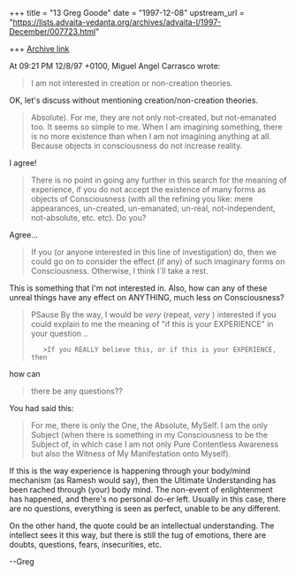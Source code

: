 +++
title = "13 Greg Goode"
date = "1997-12-08"
upstream_url = "https://lists.advaita-vedanta.org/archives/advaita-l/1997-December/007723.html"

+++
[Archive link](https://lists.advaita-vedanta.org/archives/advaita-l/1997-December/007723.html)

At 09:21 PM 12/8/97 +0100, Miguel Angel Carrasco wrote:
>I am not interested in creation or non-creation theories.

OK, let's discuss without mentioning creation/non-creation theories.

>Absolute). For me, they are not only not-created, but not-emanated too. It
>seems so simple to me. When I am imagining something, there is no more
>existence than when I am not imagining anything at all. Because objects in
>consciousness do not increase reality.

I agree!


>There is no point in going any further in this search for the meaning of
>experience, if you do not accept the existence of many forms as objects of
>Consciousness (with all the refining you like: mere appearances,
>un-created, un-emanated, un-real, not-independent, not-absolute, etc. etc).
>Do you?

Agree...

>If you (or anyone interested in this line of investigation) do, then we
>could go on to consider the effect (if any) of such imaginary forms on
>Consciousness. Otherwise, I think I´ll take a rest.

This is something that I'm not interested in.  Also, how can any of these
unreal things have any effect on ANYTHING, much less on Consciousness?

>PSause
>By the way, I would be _very_ (repeat, _very_ ) interested if you could
>explain to me the meaning of "if this is your EXPERIENCE"  in your question
>..
>
>        >If you REALLY believe this, or if this is your EXPERIENCE, then
how can
>there be any questions??

You had said this:

  >For me, there is only the One, the Absolute, MySelf. I am the only Subject
  >(when there is something in my Consciousness to be the Subject of, in which
  >case I am not only Pure Contentless Awareness but also the Witness of My
  >Manifestation onto Myself).

If this is the way experience is happening through your body/mind mechanism
(as Ramesh would say), then the Ultimate Understanding has been rached
through (your) body mind.  The non-event of enlightenment has happened, and
there's no personal do-er left.  Usually in this case, there are no
questions, everything is seen as perfect, unable to be any different.

On the other hand, the quote could be an intellectual understanding.  The
intellect sees it this way, but there is still the tug of emotions, there
are doubts, questions, fears, insecurities, etc.

--Greg

